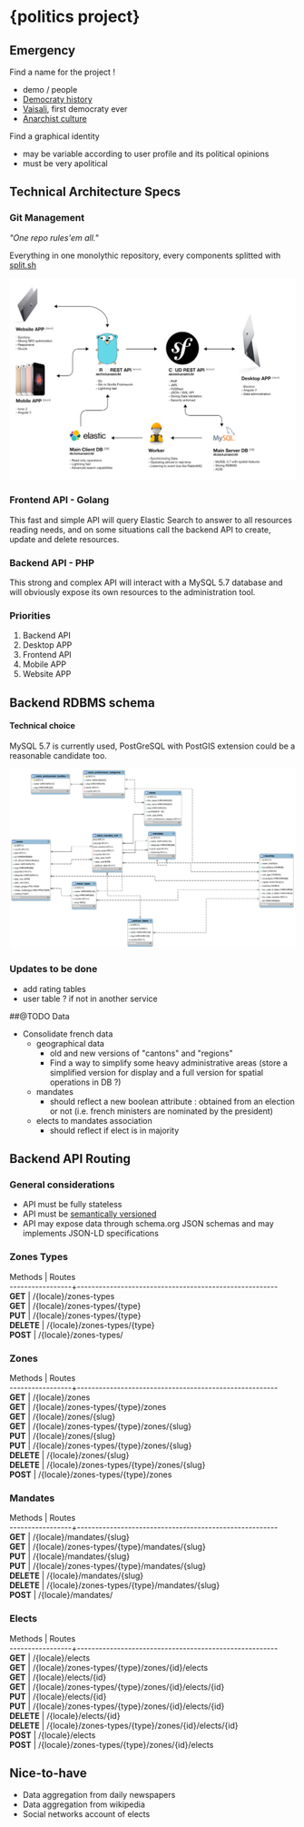 {politics project}
==================

## Emergency

Find a name for the project !   

* demo / people  
* [Democraty history](https://en.wikipedia.org/wiki/Democracy)  
* [Vaisali](https://en.wikipedia.org/wiki/Vaisali), first democraty ever  
* [Anarchist culture](https://en.wikipedia.org/wiki/Temporary_Autonomous_Zone)  

Find a graphical identity

* may be variable according to user profile and its political opinions  
* must be very apolitical

## Technical Architecture Specs

### Git Management

*"One repo rules'em all."*

Everything in one monolythic repository, every components splitted with [split.sh](https://github.com/splitsh/lite)

![Technical Specs](images/technical_specs.jpg)

### Frontend API - Golang

This fast and simple API will query Elastic Search to answer to all resources reading needs, and on some situations call the backend API to create, update and delete resources.

### Backend API - PHP

This strong and complex API will interact with a MySQL 5.7 database and will obviously expose its own resources to the administration tool.

### Priorities

1. Backend API
2. Desktop APP
3. Frontend API
4. Mobile APP
5. Website APP

## Backend RDBMS schema

#### Technical choice

MySQL 5.7 is currently used, PostGreSQL with PostGIS extension could be a reasonable candidate too.

![DB Schema](images/DB.png)

### Updates to be done

* add rating tables
* user table ? if not in another service


##@TODO Data

* Consolidate french data 
	* geographical data 
		* old and new versions of "cantons" and "regions"
		* Find a way to simplify some heavy administrative areas (store a simplified version for display and a full version for spatial operations in DB ?)
	* mandates
		* should reflect a new boolean attribute : obtained from an election or not (i.e. french ministers are nominated by the president)
	* elects to mandates association
		* should reflect if elect is in majority

## Backend API Routing

### General considerations

* API must be fully stateless
* API must be [semantically versioned](semver.org)
* API may expose data through schema.org JSON schemas and may implements JSON-LD specifications 

### Zones Types 

Methods          | Routes                                                 
-----------------+-------------------------------------------------------
**GET**          | /{locale}/zones-types                                 
**GET**          | /{locale}/zones-types/{type}                          
**PUT**          | /{locale}/zones-types/{type}                          
**DELETE**       | /{locale}/zones-types/{type}                          
**POST**         | /{locale}/zones-types/                                

### Zones

Methods          | Routes                                                 
-----------------+-------------------------------------------------------
**GET**          | /{locale}/zones              
**GET**          | /{locale}/zones-types/{type}/zones              
**GET**          | /{locale}/zones/{slug}               
**GET**          | /{locale}/zones-types/{type}/zones/{slug}               
**PUT**          | /{locale}/zones/{slug}               
**PUT**          | /{locale}/zones-types/{type}/zones/{slug}               
**DELETE**       | /{locale}/zones/{slug}               
**DELETE**       | /{locale}/zones-types/{type}/zones/{slug}               
**POST**         | /{locale}/zones-types/{type}/zones                    

### Mandates

Methods          | Routes                                                 
-----------------+-------------------------------------------------------
**GET**          | /{locale}/mandates/{slug}                             
**GET**          | /{locale}/zones-types/{type}/mandates/{slug}                             
**PUT**          | /{locale}/mandates/{slug}                             
**PUT**          | /{locale}/zones-types/{type}/mandates/{slug}                             
**DELETE**       | /{locale}/mandates/{slug}                             
**DELETE**       | /{locale}/zones-types/{type}/mandates/{slug}                             
**POST**         | /{locale}/mandates/                                   

### Elects

Methods          | Routes                                                 
-----------------+-------------------------------------------------------
**GET**          | /{locale}/elects        
**GET**          | /{locale}/zones-types/{type}/zones/{id}/elects        
**GET**          | /{locale}/elects/{id}   
**GET**          | /{locale}/zones-types/{type}/zones/{id}/elects/{id}   
**PUT**          | /{locale}/elects/{id}   
**PUT**          | /{locale}/zones-types/{type}/zones/{id}/elects/{id}   
**DELETE**       | /{locale}/elects/{id}   
**DELETE**       | /{locale}/zones-types/{type}/zones/{id}/elects/{id}   
**POST**         | /{locale}/elects        
**POST**         | /{locale}/zones-types/{type}/zones/{id}/elects   

## Nice-to-have

* Data aggregation from daily newspapers
* Data aggregation from wikipedia
* Social networks account of elects 


